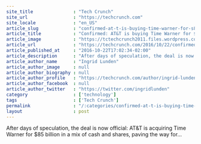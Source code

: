 ```yaml
---
site_title               : "Tech Crunch"
site_url                 : "https://techcrunch.com"
site_locale              : "en_US"
article_slug             : "confirmed-at-t-is-buying-time-warner-for-s85-4b-in-cash-and-shares"
article_title            : "Confirmed: AT&T is buying Time Warner for $85.4B in cash and shares"
article_image            : "https://tctechcrunch2011.files.wordpress.com/2016/10/timewarner-att1.png?w=764&h=400&crop=1"
article_url              : "https://techcrunch.com/2016/10/22/confirmed-att-is-buying-time-warner-for-85-4b-in-cash-and-shares/"
article_published_at     : "2016-10-22T17:02:34-02:00"
article_description      : "After days of speculation, the deal is now official: AT&T is acquiring Time Warner for $85 billion in a mix of cash and shares, paving the way for..."
article_author_name      : "Ingrid Lunden"
article_author_image     : null
article_author_biography : null
article_author_profile   : "https://techcrunch.com/author/ingrid-lunden/"
article_author_facebook  : null
article_author_twitter   : "https://twitter.com/ingridlunden"
category                 : ['technology']
tags                     : ['Tech Crunch']
permalink                : "/:categories/confirmed-at-t-is-buying-time-warner-for-s85-4b-in-cash-and-shares/"
layout                   : post
---
```


After days of speculation, the deal is now official: AT&T is acquiring Time Warner for $85 billion in a mix of cash and shares, paving the way for...
